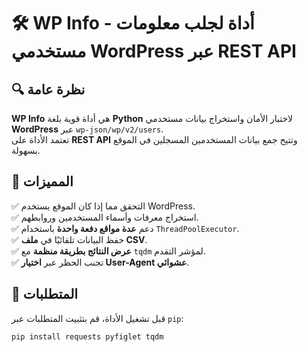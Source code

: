 # 🛠 WP Info - أداة لجلب معلومات مستخدمي WordPress عبر REST API

## 🔍 نظرة عامة
**WP Info** هي أداة قوية بلغة **Python** لاختبار الأمان واستخراج بيانات مستخدمي **WordPress** عبر `wp-json/wp/v2/users`.  
تعتمد الأداة على **REST API** وتتيح جمع بيانات المستخدمين المسجلين في الموقع بسهولة.  

## 🚀 المميزات  
✅ التحقق مما إذا كان الموقع يستخدم WordPress.  
✅ استخراج معرفات وأسماء المستخدمين وروابطهم.  
✅ دعم **عدة مواقع دفعة واحدة** باستخدام `ThreadPoolExecutor`.  
✅ حفظ البيانات تلقائيًا في **ملف CSV**.  
✅ **عرض النتائج بطريقة منظمة** مع `tqdm` لمؤشر التقدم.  
✅ تجنب الحظر عبر **اختيار User-Agent عشوائي**.  

## 📌 المتطلبات  
قبل تشغيل الأداة، قم بتثبيت المتطلبات عبر `pip`:
```bash
pip install requests pyfiglet tqdm
